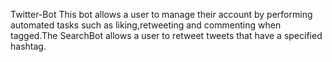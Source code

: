 Twitter-Bot
This bot allows a user to manage their account by performing automated tasks such as liking,retweeting and commenting when tagged.The SearchBot allows a user to retweet tweets that have a specified hashtag.
